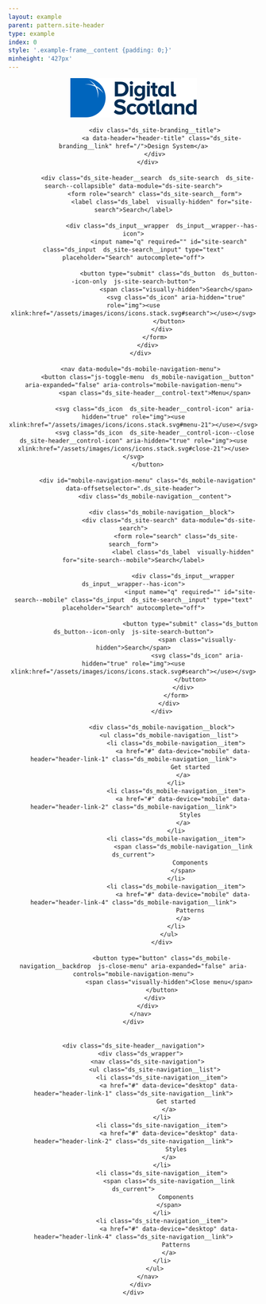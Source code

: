 ```yaml
---
layout: example
parent: pattern.site-header
type: example
index: 0
style: '.example-frame__content {padding: 0;}'
minheight: '427px'
---
```


<header class="ds_site-header  ds_site-header--gradient" role="banner">
    <div class="ds_wrapper">
        <div class="ds_site-header__content">
            <div class="ds_site-branding">
                <a data-header="header-logo" class="ds_site-branding__logo  ds_site-branding__link" href="/">
                    <img class="ds_site-branding__logo-image" src="/assets/images/logos/digital-scotland.svg" alt="Digital Scotland" />
                </a>

                <div class="ds_site-branding__title">
                    <a data-header="header-title" class="ds_site-branding__link" href="/">Design System</a>
                </div>
            </div>

            <div class="ds_site-header__search  ds_site-search  ds_site-search--collapsible" data-module="ds-site-search">
                <form role="search" class="ds_site-search__form">
                    <label class="ds_label  visually-hidden" for="site-search">Search</label>

                    <div class="ds_input__wrapper  ds_input__wrapper--has-icon">
                        <input name="q" required="" id="site-search" class="ds_input  ds_site-search__input" type="text" placeholder="Search" autocomplete="off">

                        <button type="submit" class="ds_button  ds_button--icon-only  js-site-search-button">
                            <span class="visually-hidden">Search</span>
                            <svg class="ds_icon" aria-hidden="true" role="img"><use xlink:href="/assets/images/icons/icons.stack.svg#search"></use></svg>
                        </button>
                    </div>
                </form>
            </div>
        </div>

        <nav data-module="ds-mobile-navigation-menu">
            <button class="js-toggle-menu  ds_mobile-navigation__button" aria-expanded="false" aria-controls="mobile-navigation-menu">
                <span class="ds_site-header__control-text">Menu</span>

                <svg class="ds_icon  ds_site-header__control-icon" aria-hidden="true" role="img"><use xlink:href="/assets/images/icons/icons.stack.svg#menu-21"></use></svg>
                <svg class="ds_icon  ds_site-header__control-icon--close  ds_site-header__control-icon" aria-hidden="true" role="img"><use xlink:href="/assets/images/icons/icons.stack.svg#close-21"></use></svg>
            </button>

            <div id="mobile-navigation-menu" class="ds_mobile-navigation" data-offsetselector=".ds_site-header">
                <div class="ds_mobile-navigation__content">

                    <div class="ds_mobile-navigation__block">
                        <div class="ds_site-search" data-module="ds-site-search">
                            <form role="search" class="ds_site-search__form">
                                <label class="ds_label  visually-hidden" for="site-search--mobile">Search</label>

                                <div class="ds_input__wrapper  ds_input__wrapper--has-icon">
                                    <input name="q" required="" id="site-search--mobile" class="ds_input  ds_site-search__input" type="text" placeholder="Search" autocomplete="off">

                                    <button type="submit" class="ds_button  ds_button--icon-only  js-site-search-button">
                                        <span class="visually-hidden">Search</span>
                                        <svg class="ds_icon" aria-hidden="true" role="img"><use xlink:href="/assets/images/icons/icons.stack.svg#search"></use></svg>
                                    </button>
                                </div>
                            </form>
                        </div>
                    </div>

                    <div class="ds_mobile-navigation__block">
                        <ul class="ds_mobile-navigation__list">
                            <li class="ds_mobile-navigation__item">
                                <a href="#" data-device="mobile" data-header="header-link-1" class="ds_mobile-navigation__link">
                                    Get started
                                </a>
                            </li>
                            <li class="ds_mobile-navigation__item">
                                <a href="#" data-device="mobile" data-header="header-link-2" class="ds_mobile-navigation__link">
                                    Styles
                                </a>
                            </li>
                            <li class="ds_mobile-navigation__item">
                                <span class="ds_mobile-navigation__link  ds_current">
                                    Components
                                </span>
                            </li>
                            <li class="ds_mobile-navigation__item">
                                <a href="#" data-device="mobile" data-header="header-link-4" class="ds_mobile-navigation__link">
                                    Patterns
                                </a>
                            </li>
                        </ul>
                    </div>

                    <button type="button" class="ds_mobile-navigation__backdrop  js-close-menu" aria-expanded="false" aria-controls="mobile-navigation-menu">
                        <span class="visually-hidden">Close menu</span>
                    </button>
                </div>
            </div>
        </nav>
    </div>


    <div class="ds_site-header__navigation">
        <div class="ds_wrapper">
            <nav class="ds_site-navigation">
                <ul class="ds_site-navigation__list">
                    <li class="ds_site-navigation__item">
                        <a href="#" data-device="desktop" data-header="header-link-1" class="ds_site-navigation__link">
                            Get started
                        </a>
                    </li>
                    <li class="ds_site-navigation__item">
                        <a href="#" data-device="desktop" data-header="header-link-2" class="ds_site-navigation__link">
                            Styles
                        </a>
                    </li>
                    <li class="ds_site-navigation__item">
                        <span class="ds_site-navigation__link  ds_current">
                            Components
                        </span>
                    </li>
                    <li class="ds_site-navigation__item">
                        <a href="#" data-device="desktop" data-header="header-link-4" class="ds_site-navigation__link">
                            Patterns
                        </a>
                    </li>
                </ul>
            </nav>
        </div>
    </div>
</header>
